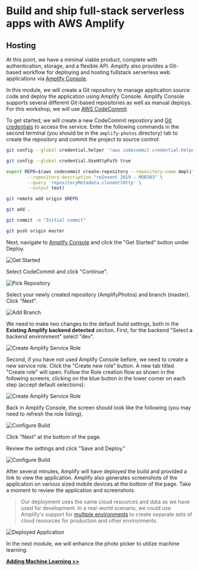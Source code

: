 # Build and ship full-stack serverless apps with AWS Amplify

## Hosting

At this point, we have a minimal viable product, complete with authentication, storage, and a flexible API. Amplify also provides a Git-based workflow for deploying and hosting fullstack serverless web applications via [Amplify Console](https://aws.amazon.com/amplify/console/).

In this module, we will create a Git repository to manage application source code and deploy the application using Amplify Console. Amplify Console supports several different Git-based repositories as well as manual deploys. For this workshop, we will use [AWS CodeCommit](https://aws.amazon.com/codecommit/).

To get started, we will create a new CodeCommit repostiory and [Git credentials](https://aws.amazon.com/blogs/devops/introducing-git-credentials-a-simple-way-to-connect-to-aws-codecommit-repositories-using-a-static-user-name-and-password/) to access the service. Enter the following commands in the second terminal (you should be in the `amplify-photos` directory) tab to create the repository and commit the project to source control:

``` bash
git config --global credential.helper '!aws codecommit credential-helper $@'
```

```bash
git config --global credential.UseHttpPath true
```

```bash
export REPO=$(aws codecommit create-repository --repository-name AmplifyPhotos \
        --repository-description "reInvent 2019 - MOB303" \
        --query 'repositoryMetadata.cloneUrlHttp' \
        --output text)
```

```bash
git remote add origin $REPO
```

```bash
git add .
```

```bash
git commit -m "Initial commit"
```

```bash
git push origin master
```

Next, navigate to [Amplify Console](https://console.aws.amazon.com/amplify/home) and click the "Get Started" button under Deploy.

![Get Started](./images/1_amplify_console_get_started.png)

Select CodeCommit and click "Continue".

![Pick Repository](./images/2_select_codecommit_repo.png)

Select your newly created repository (AmplifyPhotos) and branch (master). Click "Next".

![Add Branch](./images/3_select_repository.png)

We need to make two changes to the default build settings, both in the __Existing Amplify backend detected__ section. First, for the backend "Select a backend environment" select "dev".

![Create Amplify Service Role](./images/4_select_dev_backend.png)

Second, if you have not used Amplify Console before, we need to create a new service role. Click the "Create new role" button. A new tab titled "Create role" will open. Follow the Role creation flow as shown in the following screens, clicking on the blue button in the lower corner on each step (accept default selections):

![Create Amplify Service Role](./images/4_create_role_iam_flow.png)

Back in Amplify Console, the screen should look like the following (you may need to refresh the role listing).

![Configure Build](./images/5_configure_build.png)

Click "Next" at the bottom of the page.

Review the settings and click "Save and Deploy."

![Configure Build](./images/7_build_in_progress.png)

After several minutes, Amplify will have deployed the build and provided a link to view the application. Amplify also generates screenshots of the application on various sized mobile devices at the bottom of the page. Take a moment to review the application and screenshots.

> Our deployment uses the same cloud resources and data as we have used for development. In a real-world scenario, we could use Amplify's support for [multiple environments](https://aws.amazon.com/blogs/mobile/amplify-adds-support-for-multiple-environments-custom-resolvers-larger-data-models-and-iam-roles-including-mfa/) to create separate sets of cloud resources for production and other environments.

![Deployed Application](./images/8_finished_deploy.png)

In the next module, we will enhance the photo picker to utilize machine learning.

**[Adding Machine Learning >>](../6_MachineLearning)**
